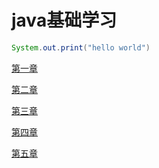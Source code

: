 # java基础学习

```java
System.out.print("hello world")
```

[第一章](/java/chapter/01.md)

[第二章](/java/chapter/02.md)

[第三章](/java/chapter/03.md)

[第四章](/java/chapter/04.md)

[第五章](/java/chapter/05.md)

